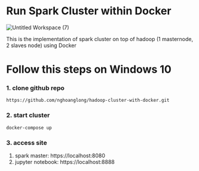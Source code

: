 # Run Spark Cluster within Docker
![Untitled Workspace (7)](https://user-images.githubusercontent.com/43443323/153743377-4599a4df-bb1f-4040-828a-326dc22fc352.png)

This is the implementation of spark cluster on top of hadoop (1 masternode, 2 slaves node) using Docker

# Follow this steps on Windows 10
### 1. clone github repo

```
https://github.com/nghoanglong/hadoop-cluster-with-docker.git

```

### 2. start cluster

```
docker-compose up
``` 

### 3. access site
1. spark master: https://localhost:8080
2. jupyter notebook: https://localhost:8888
